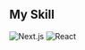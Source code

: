 ## My Skill
<img alt="Next.js" src ="https://img.shields.io/badge/Next.js-000000.svg?&style=for-the-badge&logo=Next.js&logoColor=white"/>
<img alt="React" src ="https://img.shields.io/badge/React-000000.svg?&style=for-the-badge&logo=Next.js&logoColor=blue"/>
